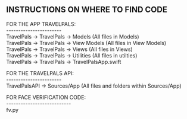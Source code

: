 INSTRUCTIONS ON WHERE TO FIND CODE
----------------------------------
FOR THE APP TRAVELPALS: <br>
----------------------- <br>
TravelPals -> TravelPals -> Models (All files in Models) <br>
TravelPals -> TravelPals -> View Models (All files in View Models) <br>
TravelPals -> TravelPals -> Views (All files in Views) <br>
TravelPals -> TravelPals -> Utilities (All files in utilties) <br> 
TravelPals -> TravelPals -> TravelPalsApp.swift <br>

FOR THE TRAVELPALS API: <br>
----------------------- <br>
TravelPalsAPI -> Sources/App (All files and folders within Sources/App)

FOR FACE VERIFICATION CODE:<br>
---------------------------<br>
fv.py<br>
